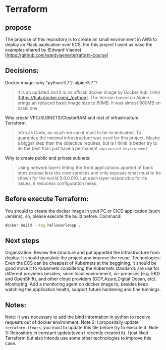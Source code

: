 # Terraform

## propose
The propose of this repository is to create an small environment in AWS to deploy an Flask aaplication over ECS.
For this project I used as base the examples shared by (Edward Viaene)[https://github.com/wardviaene/terraform-course]

## Decisions:
Docker image: why "python:3.7.2-alpine3.7"?
> It is an updated and it is an official docker image by Docker hub, (link)[https://hub.docker.com/_/python]. The Version based on Alpine brings an reduced basic image size to 80MB. It was almost 900MB on basic one.

Why create VPC/SUBNETS/Cluster/IAM and rest of infrastructure Terraform.
> Infra as Code, as much we can it must to be incentivated.
> To guarantee the minimal infrastructure was used for this project.
> Maybe a bigger step than the objective requires, but is I think is better try to do the best than just have a permanent `improvised environment`

Why to create public and private subnets:
> Using network layers letting the front applications aparted of back ones expose less the core services and only exposes what must to be shown for the world 0.0.0.0/0.
> Let each layer responsible for its issues, it reducess configuration mess.

## Before execute Terraform:
You should to create the docker image in yout PC or CICD application (such Jenkins), so, please execute the build before. Command:
```bash
docker build --tag helloworldapp .
```

## Next steps
Organization: Review the structure and put apparted the infrastructure from deploy. It should granulate the project and improve the reuse.
Technologies: Even the ECS can be cheapest of Kubernets at the beggining, it should be good move it to Kubernets considering the Kubernets standards are use for different providers besides, since local environment, on-premises (e.g. EKD and OpenShift), and other cloud providers (GCP,Azure,Digital Ocean, etc).
Monitoring: Add a monitoring agent on docker image to, besides keep watching the application health, support future hardening and fine tunnings.

## Notes: 

Note: It was necessary to add the bind information in python to receive requests out of docker environment.
Note 2: I propositally update `terraform.tfvars`, you must to update this file before try to execute it.
Note 3: Repository in constant update(even I recently created it). I just liked Terraform but also intends use some other technologies to improve this case. 

